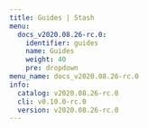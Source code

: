 ```yaml
---
title: Guides | Stash
menu:
  docs_v2020.08.26-rc.0:
    identifier: guides
    name: Guides
    weight: 40
    pre: dropdown
menu_name: docs_v2020.08.26-rc.0
info:
  catalog: v2020.08.26-rc.0
  cli: v0.10.0-rc.0
  version: v2020.08.26-rc.0
---
```


